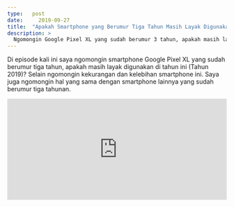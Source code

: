 ```yaml
---
type:   post
date:	  2019-09-27
title:  "Apakah Smartphone yang Berumur Tiga Tahun Masih Layak Digunakan?"
description: >
  Ngomongin Google Pixel XL yang sudah berumur 3 tahun, apakah masih layak digunakan di tahun 2019? 
---
```


Di episode kali ini saya ngomongin smartphone Google Pixel XL yang sudah berumur tiga tahun, apakah masih layak digunakan di tahun ini (Tahun 2019)? Selain ngomongin kekurangan dan kelebihan smartphone ini. Saya juga ngomongin hal yang sama dengan smartphone lainnya yang sudah berumur tiga tahunan. 

<iframe src="https://open.spotify.com/embed-podcast/episode/5Ose5kCVjfqWqRxZd3A03E" width="100%" height="232" frameborder="0" allowtransparency="true" allow="encrypted-media"></iframe>